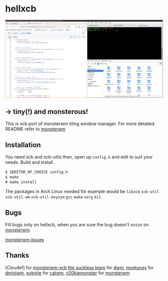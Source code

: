 hellxcb
=============

![](1pic.png)

→ tiny(!) and monsterous!
----------------------
This is xcb port of monsterwm tiling window manager.
For more detailed README refer to [monsterwm][]

Installation
------------

You need xcb and xcb-utils then,
open up `config.h`
and edit to suit your needs.
Build and install.

    $ $EDITOR_OF_CHOICE config.h
    $ make
    # make install

The packages in Arch Linux needed for example would be
`libxcb` `xcb-util` `xcb-util-wm` `xcb-util-keysym` `gcc` `make` `xorg` `X11`

Bugs
----

Fill bugs only on hellxcb, when you are sure the bug doesn't occur on [monsterwm][].

[monsterwm issues][monsterwm-bug]

   [monsterwm-bug]: https://github.com/c00kiemon5ter/monsterwm/issues
   [monsterwm-xcb-bug]: https://github.com/Cloudef/monsterwm-xcb/issues

Thanks
------

[Cloudef] for [monsterwm-xcb]
[the suckless team][skls] for [dwm][],
[moetunes][] for [dminiwm][],
[pyknite][] for [catwm][],
[c00kiemonster][cookiemonster] for [monsterwm][]

  [skls]: http://suckless.org/
  [dwm]:  http://dwm.suckless.org/
  [moetunes]: https://github.com/moetunes
  [dminiwm]:  https://bbs.archlinux.org/viewtopic.php?id=126463
  [pyknite]: https://github.com/pyknite
  [catwm]:   https://github.com/pyknite/catwm
  [monsterwm]: https://github.com/c00kiemon5ter/monsterwm
  [cookiemonster]: https://github.com/c00kiemon5ter
  [monsterwm-xcb]: https://github.com/Cloudef/monsterwm-xcb
